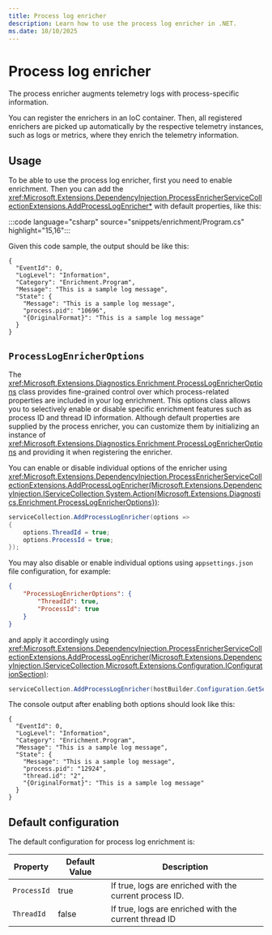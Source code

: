 ```yaml
---
title: Process log enricher
description: Learn how to use the process log enricher in .NET.
ms.date: 10/10/2025
---
```


# Process log enricher

The process enricher augments telemetry logs with process-specific information.

You can register the enrichers in an IoC container. Then, all registered enrichers are picked up automatically by the respective telemetry instances, such as logs or metrics, where they enrich the telemetry information.

## Usage

To be able to use the process log enricher, first you need to enable enrichment. Then you can add the <xref:Microsoft.Extensions.DependencyInjection.ProcessEnricherServiceCollectionExtensions.AddProcessLogEnricher*> with default properties, like this:

:::code language="csharp" source="snippets/enrichment/Program.cs" highlight="15,16":::

Given this code sample, the output should be like this:

```console
{
  "EventId": 0,
  "LogLevel": "Information",
  "Category": "Enrichment.Program",
  "Message": "This is a sample log message",
  "State": {
    "Message": "This is a sample log message",
    "process.pid": "10696",
    "{OriginalFormat}": "This is a sample log message"
  }
}   
```

## `ProcessLogEnricherOptions`

The <xref:Microsoft.Extensions.Diagnostics.Enrichment.ProcessLogEnricherOptions> class provides fine-grained control over which process-related properties are included in your log enrichment. This options class allows you to selectively enable or disable specific enrichment features such as process ID and thread ID information. Although default properties are supplied by the process enricher, you can customize them by initializing an instance of <xref:Microsoft.Extensions.Diagnostics.Enrichment.ProcessLogEnricherOptions> and providing it when registering the enricher.

You can enable or disable individual options of the enricher using <xref:Microsoft.Extensions.DependencyInjection.ProcessEnricherServiceCollectionExtensions.AddProcessLogEnricher(Microsoft.Extensions.DependencyInjection.IServiceCollection,System.Action{Microsoft.Extensions.Diagnostics.Enrichment.ProcessLogEnricherOptions})>:

```cs
serviceCollection.AddProcessLogEnricher(options =>
{
    options.ThreadId = true;
    options.ProcessId = true;
});
```

You may also disable or enable individual options using `appsettings.json` file configuration, for example:

```json
{
    "ProcessLogEnricherOptions": {
        "ThreadId": true,
        "ProcessId": true
    }
}
```

and apply it accordingly using <xref:Microsoft.Extensions.DependencyInjection.ProcessEnricherServiceCollectionExtensions.AddProcessLogEnricher(Microsoft.Extensions.DependencyInjection.IServiceCollection,Microsoft.Extensions.Configuration.IConfigurationSection)>:

```cs
serviceCollection.AddProcessLogEnricher(hostBuilder.Configuration.GetSection("ProcessLogEnricherOptions"));
```

The console output after enabling both options should look like this:

```console
{
  "EventId": 0,
  "LogLevel": "Information",
  "Category": "Enrichment.Program",
  "Message": "This is a sample log message",
  "State": {
    "Message": "This is a sample log message",
    "process.pid": "12924",
    "thread.id": "2",
    "{OriginalFormat}": "This is a sample log message"
  }
}
```

## Default configuration

The default configuration for process log enrichment is:

| Property   | Default Value   | Description                                                  |
| -----------| ----------------|--------------------------------------------------------------|
| `ProcessId`     | true            | If true, logs are enriched with the current process ID. |
| `ThreadId`      | false           | If true, logs are enriched with the current thread ID   |
